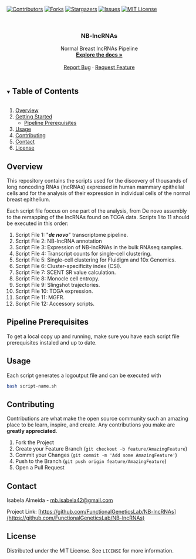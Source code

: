 [![Contributors][contributors-shield]][contributors-url]
[![Forks][forks-shield]][forks-url]
[![Stargazers][stars-shield]][stars-url]
[![Issues][issues-shield]][issues-url]
[![MIT License][license-shield]][license-url]

<!-- PROJECT LOGO -->
<br />
<p align="center">
  <a href="https://github.com/FunctionalGeneticsLab/NB-lncRNAs">
    <!-- <img src="images/pipelineSimplels.png" alt="Logo" width=400>-->
  </a>

  <h3 align="center">NB-lncRNAs</h3>

  <p align="center">
    Normal Breast lncRNAs Pipeline
    <br />
    <a href="https://github.com/FunctionalGeneticsLab/NB-lncRNAs"><strong>Explore the docs »</strong></a>
    <br />
    <br />
    <!--<a href="https://github.com/FunctionalGeneticsLab/NB-lncRNAs">View Demo</a>
    ·--->
    <a href="https://github.com/FunctionalGeneticsLab/NB-lncRNAs/issues">Report Bug</a>
    ·
    <a href="https://github.com/FunctionalGeneticsLab/NB-lncRNAs/issues">Request Feature</a>
  </p>
</p>

<!-- TABLE OF CONTENTS -->
<details open="open">
  <summary><h2 style="display: inline-block">Table of Contents</h2></summary>
  <ol>
    <li>
      <a href="#overview">Overview</a>
    </li>
    <li>
      <a href="#getting-started">Getting Started</a>
      <ul>
        <li><a href="#pipeline-prerequisites">Pipeline Prerequisites</a></li>
      </ul>
    </li>
    <li><a href="#usage">Usage</a></li>
    <li><a href="#contributing">Contributing</a></li>
    <li><a href="#contact">Contact</a></li>
    <li><a href="#license">License</a></li>
  </ol>
</details>

<!-- ABOUT THE PROJECT -->
## Overview

This repository contains the scripts used for the discovery of thousands of long noncoding RNAs (lncRNAs) expressed in human mammary epithelial cells and for the analysis of their expression in individual cells of the normal breast epithelium.

Each script file foccus on one part of the analysis, from De novo assembly to the remapping of the lncRNAs found on TCGA data. Scripts 1 to 11 should be executed in this order:

1. Script File 1: "***de novo***" transcriptome pipeline.
2. Script File 2: NB-lncRNA annotation
3. Script File 3: Expression of NB-lncRNAs in the bulk RNAseq samples.
4. Script File 4: Transcript counts for single-cell clustering.
5. Script File 5: Single-cell clustering for Fluidigm and 10x Genomics.
6. Script File 6: Cluster-specificity index (CSI).
7. Script File 7: SCENT SR value calculation.
8. Script File 8: Monocle cell entropy.
9. Script File 9: Slingshot trajectories.
10. Script File 10: TCGA expression.
11. Script File 11: MGFR.
12. Script File 12: Accessory scripts.

<!-- GETTING STARTED -->
## Pipeline Prerequisites

To get a local copy up and running, make sure you have each script file prerequisites instaled and up to date.

<!--  To get a local copy up and running, make sure you have the following prerequisites instaled and up to date (according to each script file mentioned before):

1. Script File 1 -->

<!-- USAGE EXAMPLES -->
## Usage

Each script generates a logoutput file and can be executed with 
```sh
bash script-name.sh
```

<!-- CONTRIBUTING -->
## Contributing

Contributions are what make the open source community such an amazing place to be learn, inspire, and create. Any contributions you make are **greatly appreciated**.

1. Fork the Project
2. Create your Feature Branch (`git checkout -b feature/AmazingFeature`)
3. Commit your Changes (`git commit -m 'Add some AmazingFeature'`)
4. Push to the Branch (`git push origin feature/AmazingFeature`)
5. Open a Pull Request


<!-- ACKNOWLEDGEMENTS
## Acknowledgements

* []()
* []()
* []() -->


<!-- CONTACT -->
## Contact

Isabela Almeida - mb.isabela42@gmail.com

Project Link: [https://github.com/FunctionalGeneticsLab/NB-lncRNAs](https://github.com/FunctionalGeneticsLab/NB-lncRNAs)

<!-- LICENSE -->
## License

Distributed under the MIT License. See `LICENSE` for more information.


<!-- MARKDOWN LINKS & IMAGES -->
<!-- https://www.markdownguide.org/basic-syntax/#reference-style-links -->
[contributors-shield]: https://img.shields.io/github/contributors/FunctionalGeneticsLab/NB-lncRNAs.svg?style=for-the-badge
[contributors-url]: https://github.com/FunctionalGeneticsLab/NB-lncRNAs/graphs/contributors
[forks-shield]: https://img.shields.io/github/forks/FunctionalGeneticsLab/NB-lncRNAs.svg?style=for-the-badge
[forks-url]: https://github.com/FunctionalGeneticsLab/NB-lncRNAs/network/members
[stars-shield]: https://img.shields.io/github/stars/FunctionalGeneticsLab/NB-lncRNAs.svg?style=for-the-badge
[stars-url]: https://github.com/FunctionalGeneticsLab/NB-lncRNAs/stargazers
[issues-shield]: https://img.shields.io/github/issues/FunctionalGeneticsLab/NB-lncRNAs.svg?style=for-the-badge
[issues-url]: https://github.com/FunctionalGeneticsLab/NB-lncRNAs/issues
[license-shield]: https://img.shields.io/github/license/FunctionalGeneticsLab/NB-lncRNAs.svg?style=for-the-badge
[license-url]: https://github.com/FunctionalGeneticsLab/NB-lncRNAs/blob/master/LICENSE.txt
[linkedin-shield]: https://img.shields.io/badge/-LinkedIn-black.svg?style=for-the-badge&logo=linkedin&colorB=555
